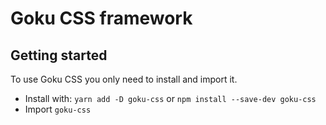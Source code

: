 # Goku CSS framework

## Getting started

To use Goku CSS you only need to install and import it.

- Install with: `yarn add -D goku-css` or `npm install --save-dev goku-css`
- Import `goku-css`
